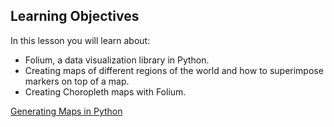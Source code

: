 ## Learning Objectives

In this lesson you will learn about:

* Folium, a data visualization library in Python.
* Creating maps of different regions of the world and how to superimpose markers on top of a map.
* Creating Choropleth maps with Folium.

[Generating Maps in Python]()

